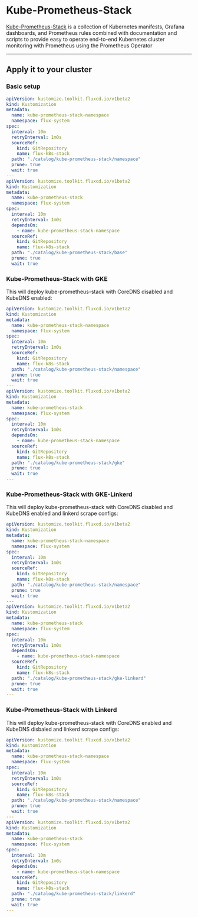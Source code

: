 # Kube-Prometheus-Stack
[Kube-Prometheus-Stack](https://github.com/prometheus-community/helm-charts/tree/main/charts/kube-prometheus-stack) is a collection of Kubernetes manifests, Grafana dashboards, and Prometheus rules combined with documentation and scripts to provide easy to operate end-to-end Kubernetes cluster monitoring with Prometheus using the Prometheus Operator

---
## Apply it to your cluster

### Basic setup
```yaml
apiVersion: kustomize.toolkit.fluxcd.io/v1beta2
kind: Kustomization
metadata:
  name: kube-prometheus-stack-namespace
  namespace: flux-system
spec:
  interval: 10m
  retryInterval: 1m0s
  sourceRef:
    kind: GitRepository
    name: flux-k8s-stack
  path: "./catalog/kube-prometheus-stack/namespace"
  prune: true
  wait: true
---
apiVersion: kustomize.toolkit.fluxcd.io/v1beta2
kind: Kustomization
metadata:
  name: kube-prometheus-stack
  namespace: flux-system
spec:
  interval: 10m
  retryInterval: 1m0s
  dependsOn:
    - name: kube-prometheus-stack-namespace
  sourceRef:
    kind: GitRepository
    name: flux-k8s-stack
  path: "./catalog/kube-prometheus-stack/base"
  prune: true
  wait: true
```

### Kube-Prometheus-Stack with GKE
This will deploy kube-prometheus-stack with CoreDNS disabled and KubeDNS enabled:

```yaml
apiVersion: kustomize.toolkit.fluxcd.io/v1beta2
kind: Kustomization
metadata:
  name: kube-prometheus-stack-namespace
  namespace: flux-system
spec:
  interval: 10m
  retryInterval: 1m0s
  sourceRef:
    kind: GitRepository
    name: flux-k8s-stack
  path: "./catalog/kube-prometheus-stack/namespace"
  prune: true
  wait: true
---
apiVersion: kustomize.toolkit.fluxcd.io/v1beta2
kind: Kustomization
metadata:
  name: kube-prometheus-stack
  namespace: flux-system
spec:
  interval: 10m
  retryInterval: 1m0s
  dependsOn:
    - name: kube-prometheus-stack-namespace
  sourceRef:
    kind: GitRepository
    name: flux-k8s-stack
  path: "./catalog/kube-prometheus-stack/gke"
  prune: true
  wait: true
---
```

### Kube-Prometheus-Stack with GKE-Linkerd
This will deploy kube-prometheus-stack with CoreDNS disabled and KubeDNS enabled and linkerd scrape configs:

```yaml
apiVersion: kustomize.toolkit.fluxcd.io/v1beta2
kind: Kustomization
metadata:
  name: kube-prometheus-stack-namespace
  namespace: flux-system
spec:
  interval: 10m
  retryInterval: 1m0s
  sourceRef:
    kind: GitRepository
    name: flux-k8s-stack
  path: "./catalog/kube-prometheus-stack/namespace"
  prune: true
  wait: true
---
apiVersion: kustomize.toolkit.fluxcd.io/v1beta2
kind: Kustomization
metadata:
  name: kube-prometheus-stack
  namespace: flux-system
spec:
  interval: 10m
  retryInterval: 1m0s
  dependsOn:
    - name: kube-prometheus-stack-namespace
  sourceRef:
    kind: GitRepository
    name: flux-k8s-stack
  path: "./catalog/kube-prometheus-stack/gke-linkerd"
  prune: true
  wait: true
---
```

### Kube-Prometheus-Stack with Linkerd
This will deploy kube-prometheus-stack with CoreDNS enabled and KubeDNS disbaled and linkerd scrape configs:

```yaml
apiVersion: kustomize.toolkit.fluxcd.io/v1beta2
kind: Kustomization
metadata:
  name: kube-prometheus-stack-namespace
  namespace: flux-system
spec:
  interval: 10m
  retryInterval: 1m0s
  sourceRef:
    kind: GitRepository
    name: flux-k8s-stack
  path: "./catalog/kube-prometheus-stack/namespace"
  prune: true
  wait: true
---
apiVersion: kustomize.toolkit.fluxcd.io/v1beta2
kind: Kustomization
metadata:
  name: kube-prometheus-stack
  namespace: flux-system
spec:
  interval: 10m
  retryInterval: 1m0s
  dependsOn:
    - name: kube-prometheus-stack-namespace
  sourceRef:
    kind: GitRepository
    name: flux-k8s-stack
  path: "./catalog/kube-prometheus-stack/linkerd"
  prune: true
  wait: true
---
```

